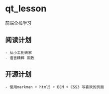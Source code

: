 # qt_lesson
前端全栈学习

## 阅读计划
    - 从小工到砖家
    - 语言精粹 函数

## 开源计划
    - 使用markman + html5 + BEM + CSS3 写喜欢的页面
